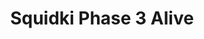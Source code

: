 ---
slug: squidki-phase-3-alive
title: Squidki Phase 3 Alive
description: "Squidki Phase 3 Alive is an exciting online game. Play for free directly in your browser!"
icon: /images/new_mods/Sprunki Phase 3 Alive.png
url: https://wowtbc.net/sprunkin/phase3-alive/index.html
previewImage: /images/new_mods/Sprunki Phase 3 Alive.png
type: new mods

# SEO配置
seo:
  title: "Squidki Phase 3 Alive - Play Free Online Game | Fun Browser Games"
  description: "Squidki Phase 3 Alive - Play this fun online game for free in your browser. No download required!"
  ogImage: "/images/new_mods/Sprunki Phase 3 Alive.png"
  keywords: "squidki-phase-3-alive, online game, browser game, free game, new mods game, play online"

videoUrls:
  - https://www.youtube.com/embed/example1
  - https://www.youtube.com/embed/example2

whyPlay:
  title: "Why Play Squidki Phase 3 Alive?"
  items:
    - "Immersive Gameplay: Squidki Phase 3 Alive offers an engaging and immersive gaming experience that will keep you entertained for hours"
    - "Challenging Levels: Test your skills with increasingly difficult challenges and obstacles"
    - "Beautiful Graphics: Enjoy stunning visuals and smooth animations that bring the game world to life"
    - "Regular Updates: New content and features are added regularly to keep the game fresh and exciting"
    - "Free to Play: Experience all the fun without spending a penny"
    - "Community Features: Connect with other players, share strategies, and compete for high scores"
    - "Cross-Platform: Play on any device with a web browser, no downloads required"

features:
  title: "Key Features of Squidki Phase 3 Alive"
  image: "/images/new_mods/Sprunki Phase 3 Alive.png"
  items:
    - "Intuitive Controls: Easy to learn controls make Squidki Phase 3 Alive accessible for players of all skill levels"
    - "Multiple Game Modes: Enjoy various gameplay options that provide different challenges and experiences"
    - "Character Customization: Personalize your gaming experience with unique characters and items"
    - "Achievement System: Complete special tasks to earn rewards and recognition"
    - "Leaderboards: Compete with players worldwide and see who can achieve the highest scores"

characteristics:
  title: "Game Characteristics"
  image: "/images/new_mods/Sprunki Phase 3 Alive.png"
  items:
    - "Genre: New mods game with elements of strategy and skill"
    - "Difficulty: Suitable for both casual gamers and those seeking a challenge"
    - "Play Time: Quick sessions or extended gameplay, depending on your preference"
    - "Art Style: Vibrant and engaging visuals that enhance the gaming experience"
    - "Sound Design: Immersive audio that complements the gameplay perfectly"

info: "Squidki Phase 3 Alive is an exciting online game that offers players a unique and engaging gaming experience. With its intuitive controls, stunning visuals, and challenging gameplay, Squidki Phase 3 Alive provides hours of entertainment for players of all ages and skill levels. Whether you're looking for a quick gaming session during a break or an extended play session, Squidki Phase 3 Alive delivers an immersive experience that will keep you coming back for more. The game features multiple levels of increasing difficulty, ensuring that players are constantly challenged as they progress. With regular updates adding new content and features, Squidki Phase 3 Alive remains fresh and exciting, providing endless entertainment options for its growing community of players."

howToPlayIntro: "Welcome to Squidki Phase 3 Alive! This guide will walk you through the basics and help you master the game. Whether you're a beginner or looking to improve your skills, these tips and instructions will enhance your gaming experience."

howToPlaySteps:
  - title: "Getting Started"
    description: "Begin your Squidki Phase 3 Alive adventure by familiarizing yourself with the controls. Use your keyboard or mouse to navigate through the game interface. The tutorial will guide you through the basic mechanics and help you understand the objectives."
  - title: "Understanding the Objectives"
    description: "In Squidki Phase 3 Alive, your main goal is to progress through levels by completing specific objectives. Each level presents unique challenges that require different strategies and approaches."
  - title: "Mastering the Controls"
    description: "Practice using the controls to improve your precision and reaction time. Squidki Phase 3 Alive requires quick reflexes and strategic thinking to overcome obstacles and defeat opponents."
  - title: "Utilizing Power-ups"
    description: "Collect power-ups throughout the game to enhance your abilities and overcome difficult challenges. Each power-up offers unique advantages that can be crucial for success."
  - title: "Developing Strategies"
    description: "As you progress in Squidki Phase 3 Alive, develop effective strategies for different scenarios. Analyze patterns, anticipate challenges, and adapt your approach to maximize your performance."

faq:
  title: "Frequently Asked Questions about Squidki Phase 3 Alive"
  items:
    - question: "Is Squidki Phase 3 Alive free to play?"
      answer: "Yes, Squidki Phase 3 Alive is completely free to play directly in your web browser. No downloads or purchases are required to enjoy the full game experience."
    - question: "Can I play Squidki Phase 3 Alive on mobile devices?"
      answer: "Yes, Squidki Phase 3 Alive is optimized for both desktop and mobile play. You can enjoy the game on any device with a web browser and internet connection."
    - question: "Are there any in-game purchases?"
      answer: "While Squidki Phase 3 Alive is free to play, there may be optional in-game purchases available for cosmetic items or additional features that don't affect core gameplay."
    - question: "How often is Squidki Phase 3 Alive updated?"
      answer: "The developers regularly update Squidki Phase 3 Alive with new content, features, and improvements based on player feedback and game performance."
    - question: "Can I play Squidki Phase 3 Alive offline?"
      answer: "Currently, Squidki Phase 3 Alive requires an internet connection to play as it's a browser-based online game."
    - question: "Is Squidki Phase 3 Alive suitable for children?"
      answer: "Yes, Squidki Phase 3 Alive is designed to be family-friendly and suitable for players of all ages."
    - question: "How do I report bugs or issues?"
      answer: "If you encounter any problems while playing Squidki Phase 3 Alive, you can report them through the game's support page or contact the developers directly through their website."
    - question: "Still Have Questions?"
      answer: "If you have additional questions about Squidki Phase 3 Alive that aren't covered in this FAQ, please visit our support center or contact our customer service team for assistance."
---